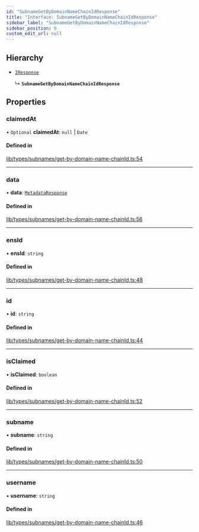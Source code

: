 ```yaml
---
id: "SubnameGetByDomainNameChainIdResponse"
title: "Interface: SubnameGetByDomainNameChainIdResponse"
sidebar_label: "SubnameGetByDomainNameChainIdResponse"
sidebar_position: 0
custom_edit_url: null
---
```


## Hierarchy

- [`IResponse`](IResponse.md)

  ↳ **`SubnameGetByDomainNameChainIdResponse`**

## Properties

### claimedAt

• `Optional` **claimedAt**: ``null`` \| `Date`

#### Defined in

[lib/types/subnames/get-by-domain-name-chainId.ts:54](https://github.com/JustaName-id/JustaName-sdk/blob/5db266b/packages/@justaname.id/sdk/src/lib/types/subnames/get-by-domain-name-chainId.ts#L54)

___

### data

• **data**: [`MetadataResponse`](MetadataResponse.md)

#### Defined in

[lib/types/subnames/get-by-domain-name-chainId.ts:56](https://github.com/JustaName-id/JustaName-sdk/blob/5db266b/packages/@justaname.id/sdk/src/lib/types/subnames/get-by-domain-name-chainId.ts#L56)

___

### ensId

• **ensId**: `string`

#### Defined in

[lib/types/subnames/get-by-domain-name-chainId.ts:48](https://github.com/JustaName-id/JustaName-sdk/blob/5db266b/packages/@justaname.id/sdk/src/lib/types/subnames/get-by-domain-name-chainId.ts#L48)

___

### id

• **id**: `string`

#### Defined in

[lib/types/subnames/get-by-domain-name-chainId.ts:44](https://github.com/JustaName-id/JustaName-sdk/blob/5db266b/packages/@justaname.id/sdk/src/lib/types/subnames/get-by-domain-name-chainId.ts#L44)

___

### isClaimed

• **isClaimed**: `boolean`

#### Defined in

[lib/types/subnames/get-by-domain-name-chainId.ts:52](https://github.com/JustaName-id/JustaName-sdk/blob/5db266b/packages/@justaname.id/sdk/src/lib/types/subnames/get-by-domain-name-chainId.ts#L52)

___

### subname

• **subname**: `string`

#### Defined in

[lib/types/subnames/get-by-domain-name-chainId.ts:50](https://github.com/JustaName-id/JustaName-sdk/blob/5db266b/packages/@justaname.id/sdk/src/lib/types/subnames/get-by-domain-name-chainId.ts#L50)

___

### username

• **username**: `string`

#### Defined in

[lib/types/subnames/get-by-domain-name-chainId.ts:46](https://github.com/JustaName-id/JustaName-sdk/blob/5db266b/packages/@justaname.id/sdk/src/lib/types/subnames/get-by-domain-name-chainId.ts#L46)
